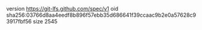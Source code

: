 version https://git-lfs.github.com/spec/v1
oid sha256:03766d8aa4eedf8b896f57ebb35d686641f39ccaac9b2e0a57628c93917fbf56
size 2545
